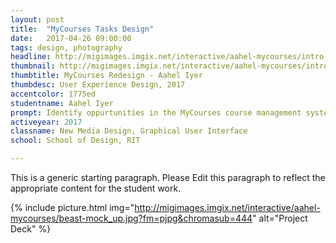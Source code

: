 ```yaml
---
layout: post
title:  "MyCourses Tasks Design"
date:   2017-04-26 09:00:00
tags: design, photography
headline: http://migimages.imgix.net/interactive/aahel-mycourses/intro.png?fm=pjpg&h=400&fit=crop&bg=f3f5f9&auto=format&crop=fp&fp-x=.33&pad=15&bg=f3f5f9&fp-y=0
thumbnail: http://migimages.imgix.net/interactive/aahel-mycourses/intro.png?fit=crop&fm=pjpg&q=85&chromasub=444&crop=fp&fp-x=.33&pad=15&bg=f3f5f9
thumbtitle: MyCourses Redesign - Aahel Iyer
thumbdesc: User Experience Design, 2017
accentcolor: 1775ed
studentname: Aahel Iyer
prompt: Identify oppurtunities in the MyCourses course management system for redesign 
activeyear: 2017
classname: New Media Design, Graphical User Interface
school: School of Design, RIT

---
```


<section>
<p>This is a generic starting paragraph. Please Edit this paragraph to reflect the appropriate content for the student work.</p>

{% include picture.html img="http://migimages.imgix.net/interactive/aahel-mycourses/beast-mock_up.jpg?fm=pjpg&chromasub=444" alt="Project Deck" %}